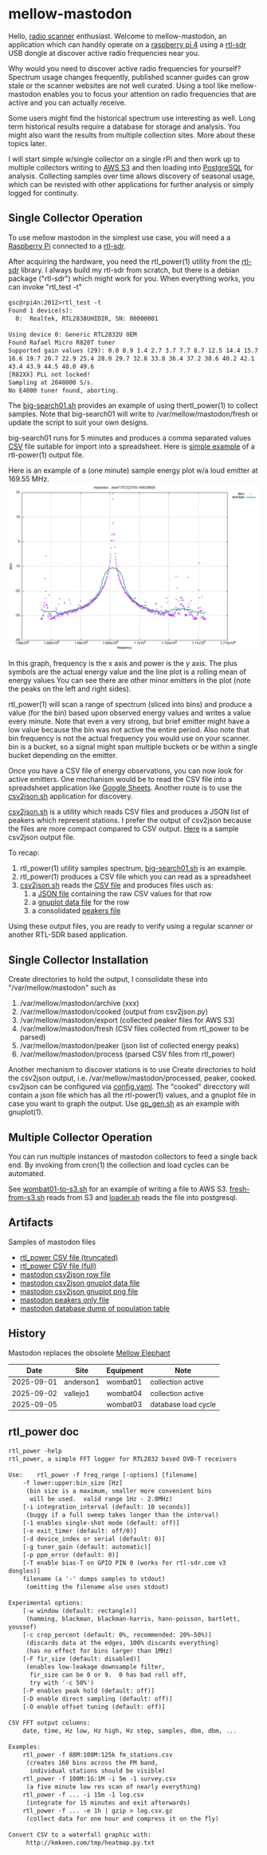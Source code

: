 mellow-mastodon
===============

Hello, [radio scanner](https://en.wikipedia.org/wiki/Radio_scanner) enthusiast.  Welcome to mellow-mastodon, an application which can handily operate on a [raspberry pi 4](https://en.wikipedia.org/wiki/Raspberry_Pi_4) using a [rtl-sdr](https://www.rtl-sdr.com/buy-rtl-sdr-dvb-t-dongles/) USB dongle at discover active radio frequencies near you.  

Why would you need to discover active radio frequencies for yourself?  Spectrum usage changes frequently, published scanner guides can grow stale or the scanner websites are not well curated.  Using a tool like mellow-mastodon enables you to focus your attention on radio frequencies that are active and you can actually receive.  

Some users might find the historical spectrum use interesting as well.  Long term historical results require a database for storage and analysis.  You might also want the results from multiple collection sites.  More about these topics later.

I will start simple w/single collector on a single rPi and then work up to multiple collectors writing to [AWS S3](https://en.wikipedia.org/wiki/Amazon_S3) and then loading into [PostgreSQL](https://www.postgresql.org/) for analysis.  Collecting samples over time allows discovery of seasonal usage, which can be revisted with other applications for further analysis or simply logged for continuity.

## Single Collector Operation
To use mellow mastodon in the simplest use case, you will need a a [Raspberry Pi](https://www.raspberrypi.org/) connected to a [rtl-sdr](https://osmocom.org/projects/rtl-sdr/wiki/rtl-sdr).

After acquiring the hardware, you need the rtl_power(1) utility from the [rtl-sdr](https://github.com/osmocom/rtl-sdr) library.  I always build my rtl-sdr from scratch, but there is a debian package ("rtl-sdr") which might work for you.  When everything works, you can invoke "rtl_test -t"
```
gsc@rpi4n:2012>rtl_test -t
Found 1 device(s):
  0:  Realtek, RTL2838UHIDIR, SN: 00000001

Using device 0: Generic RTL2832U OEM
Found Rafael Micro R820T tuner
Supported gain values (29): 0.0 0.9 1.4 2.7 3.7 7.7 8.7 12.5 14.4 15.7 16.6 19.7 20.7 22.9 25.4 28.0 29.7 32.8 33.8 36.4 37.2 38.6 40.2 42.1 43.4 43.9 44.5 48.0 49.6 
[R82XX] PLL not locked!
Sampling at 2048000 S/s.
No E4000 tuner found, aborting.
```

The [big-search01.sh](https://github.com/guycole/mellow-mastodon/blob/main/bin/big-search01.sh) provides an example of using thertl_power(1) to collect samples.  Note that big-search01 will write to /var/mellow/mastodon/fresh or update the script to suit your own designs.

big-search01 runs for 5 minutes and produces a comma separated values [CSV](https://en.wikipedia.org/wiki/Comma-separated_values) file suitable for import into a spreadsheet.  Here is [simple example](https://github.com/guycole/mellow-mastodon/blob/main/test/8e778934-5283-4d3e-9641-ccd8b33893c1.csv) of a rtl-power(1) output file.  

Here is an example of a (one minute) sample energy plot w/a loud emitter at 169.55 MHz.
![sample plot](https://github.com/guycole/mellow-mastodon/blob/main/test/1757222705-168328650.png)  

In this graph, frequency is the x axis and power is the y axis.  The plus symbols are the actual energy value and the line plot is a rolling mean of energy values You can see there are other minor emitters in the plot (note the peaks on the left and right sides). 

rtl_power(1) will scan a range of spectrum (sliced into bins) and produce a value (for the bin) based upon observed energy values and writes a value every minute.  Note that even a very strong, but brief emitter might have a low value because the bin was not active the entire period.  Also note that bin frequency is not the actual frequency you would use on your scanner.  bin is a bucket, so a signal might span multiple buckets or be within a single bucket depending on the emitter.

Once you have a CSV file of energy observations, you can now look for active emitters.  One mechanism would be to read the CSV file into a spreadsheet application like [Google Sheets](https://docs.google.com/spreadsheets).  Another route is to use the [csv2json.sh](https://github.com/guycole/mellow-mastodon/blob/main/bin/csv2json.sh) application for discovery.

[csv2json.sh](https://github.com/guycole/mellow-mastodon/blob/main/bin/csv2json.sh) is a utility which reads CSV files and produces a JSON list of peakers which represent stations.  I prefer the output of csv2json because the files are more compact compared to CSV output.  [Here](https://github.com/guycole/mellow-mastodon/blob/main/test/1756357992-159936375.json) is a sample csv2json output file.

To recap:
1. rtl_power(1) utility samples spectrum, [big-search01.sh](https://github.com/guycole/mellow-mastodon/blob/main/bin/big-search01.sh) is an example.
1. rtl_power(1) produces a CSV file which you can read as a spreadsheet
1. [csv2json.sh](https://github.com/guycole/mellow-mastodon/blob/main/bin/csv2json.sh) reads the [CSV file](https://github.com/guycole/mellow-mastodon/blob/main/test/8e778934-5283-4d3e-9641-ccd8b33893c1.csv) and produces files usch as: 
	1. a [JSON file](https://github.com/guycole/mellow-mastodon/blob/main/test/1757222705-162733800.json) containing the raw CSV values for that row
	1. a [gnuplot data file](https://github.com/guycole/mellow-mastodon/blob/main/test/1757222705-162733800.gp) for the row
	1. a consolidated [peakers file](https://github.com/guycole/mellow-mastodon/blob/main/test/big-search01-1757201231-anderson1.json)

Using these output files, you are ready to verify using a regular scanner or another RTL-SDR based application.

## Single Collector Installation
Create directories to hold the output, I consolidate these into "/var/mellow/mastodon" such as
1. /var/mellow/mastodon/archive (xxx)
1. /var/mellow/mastodon/cooked (output from csv2json.py)
1. /var/mellow/mastodon/export (collected peaker files for AWS S3)
1. /var/mellow/mastodon/fresh (CSV files collected from rtl_power to be parsed)
1. /var/mellow/mastodon/peaker (json list of collected energy peaks)
1. /var/mellow/mastodon/process (parsed CSV files from rtl_power)




Another mechanism to discover stations is to use 
Create directories to hold the csv2json output, i.e. /var/mellow/mastodon/processed, peaker, cooked.  csv2json can be configured via [config.yaml](https://github.com/guycole/mellow-mastodon/blob/main/src/collector/config.example).  The "cooked" direcctory will contain a json file which has all the rtl-power(1) values, and a gnuplot file in case you want to graph the output.  Use [gp_gen.sh](https://github.com/guycole/mellow-mastodon/blob/main/bin/gp_gen.sh) as an example with gnuplot(1).

## Multiple Collector Operation

You can run multiple instances of mastodon collectors to feed a single back end.  By invoking from cron(1) the collection and load cycles can be automated.

See [wombat01-to-s3.sh](https://github.com/guycole/mellow-mastodon/blob/main/bin/wombat01-to-s3.sh) for an example of writing a file to AWS S3.  [fresh-from-s3.sh](https://github.com/guycole/mellow-mastodon/blob/main/bin/fresh-from-s3.sh) reads from S3 and [loader.sh](https://github.com/guycole/mellow-mastodon/blob/main/bin/loader.sh) reads the file into postgresql.

## Artifacts
Samples of mastodon files
- [rtl_power CSV file (truncated)](https://github.com/guycole/mellow-mastodon/blob/main/test/8e778934-5283-4d3e-9641-ccd8b33893c1.csv)
- [rtl_power CSV file (full)](https://github.com/guycole/mellow-mastodon/blob/main/test/fresh.tgz)
- [mastodon csv2json row file](https://github.com/guycole/mellow-mastodon/blob/main/test/1757222705-162733800.json)
- [mastodon csv2json gnuplot data file](https://github.com/guycole/mellow-mastodon/blob/main/test/1757222705-162733800.gp)
- [mastodon csv2json gnuplot png file](https://github.com/guycole/mellow-mastodon/blob/main/test/1757222705-162733800.png)
- [mastodon peakers only file](https://github.com/guycole/mellow-mastodon/blob/main/test/big-search01-1757201231-anderson1.json)
- [mastodon database dump of population table](https://github.com/guycole/mellow-mastodon/blob/main/test/peakers-2025-09-06.txt)

## History
Mastodon replaces the obsolete [Mellow Elephant](https://github.com/guycole/mellow-elephant)

| Date       | Site      | Equipment | Note                |
| ---------- | --------- | --------- | ------------------- |
| 2025-09-01 | anderson1 | wombat01  | collection active   |
| 2025-09-02 | vallejo1  | wombat04  | collection active   |
| 2025-09-05 |           | wombat03  | database load cycle |

## rtl_power doc
```
rtl_power -help
rtl_power, a simple FFT logger for RTL2832 based DVB-T receivers

Use:	rtl_power -f freq_range [-options] [filename]
	-f lower:upper:bin_size [Hz]
	 (bin size is a maximum, smaller more convenient bins
	  will be used.  valid range 1Hz - 2.8MHz)
	[-i integration_interval (default: 10 seconds)]
	 (buggy if a full sweep takes longer than the interval)
	[-1 enables single-shot mode (default: off)]
	[-e exit_timer (default: off/0)]
	[-d device_index or serial (default: 0)]
	[-g tuner_gain (default: automatic)]
	[-p ppm_error (default: 0)]
	[-T enable bias-T on GPIO PIN 0 (works for rtl-sdr.com v3 dongles)]
	filename (a '-' dumps samples to stdout)
	 (omitting the filename also uses stdout)

Experimental options:
	[-w window (default: rectangle)]
	 (hamming, blackman, blackman-harris, hann-poisson, bartlett, youssef)
	[-c crop_percent (default: 0%, recommended: 20%-50%)]
	 (discards data at the edges, 100% discards everything)
	 (has no effect for bins larger than 1MHz)
	[-F fir_size (default: disabled)]
	 (enables low-leakage downsample filter,
	  fir_size can be 0 or 9.  0 has bad roll off,
	  try with '-c 50%')
	[-P enables peak hold (default: off)]
	[-D enable direct sampling (default: off)]
	[-O enable offset tuning (default: off)]

CSV FFT output columns:
	date, time, Hz low, Hz high, Hz step, samples, dbm, dbm, ...

Examples:
	rtl_power -f 88M:108M:125k fm_stations.csv
	 (creates 160 bins across the FM band,
	  individual stations should be visible)
	rtl_power -f 100M:1G:1M -i 5m -1 survey.csv
	 (a five minute low res scan of nearly everything)
	rtl_power -f ... -i 15m -1 log.csv
	 (integrate for 15 minutes and exit afterwards)
	rtl_power -f ... -e 1h | gzip > log.csv.gz
	 (collect data for one hour and compress it on the fly)

Convert CSV to a waterfall graphic with:
	 http://kmkeen.com/tmp/heatmap.py.txt 
```
